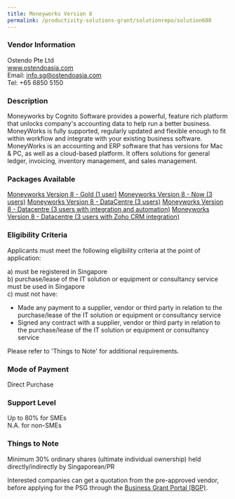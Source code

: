 ```yaml
---
title: Moneyworks Version 8 
permalink: /productivity-solutions-grant/solutionrepo/solution688
---
```


### Vendor Information
Ostendo Pte Ltd<br>www.ostendoasia.com<br>Email: info.sg@ostendoasia.com<br>Tel: +65 6850 5150

### Description

Moneyworks by Cognito Software provides a powerful, feature rich platform that unlocks company's accounting data to help run a better business. MoneyWorks is fully supported, regularly updated and flexible enough to fit within workflow and integrate with your existing business software. MoneyWorks is an accounting and ERP software that has versions for Mac & PC, as well as a cloud-based platform. It offers solutions for general ledger, invoicing, inventory management, and sales management.

### Packages Available

<a href='https://www.gobusiness.gov.sg/images/psg/Desensitised_Ostendo_Annex3_CR_wef_5_Oct_2020_Part_1.pdf' target='_blank'>Moneyworks Version 8 - Gold (1 user)</a>
<a href='https://www.gobusiness.gov.sg/images/psg/Desensitised_Ostendo_Annex3_CR_wef_5_Oct_2020_Part_2.pdf' target='_blank'>Moneyworks Version 8 - Now (3 users)</a>
<a href='https://www.gobusiness.gov.sg/images/psg/Desensitised_Ostendo_Annex3_CR_wef_5_Oct_2020_Part_3.pdf' target='_blank'>Moneyworks Version 8 - DataCentre (3 users)</a>
<a href='https://www.gobusiness.gov.sg/images/psg/Desensitised_Ostendo_Annex3_CR_wef_5_Oct_2020_Part_4.pdf' target='_blank'>Moneyworks Version 8 - Datacentre (3 users with integration and automation)</a>
<a href='https://www.gobusiness.gov.sg/images/psg/Desensitised_Ostendo_Annex3_CR_wef_5_Oct_2020_Part_5.pdf' target='_blank'>Moneyworks Version 8 - Datacentre (3 users with Zoho CRM integration)</a>

### Eligibility Criteria

Applicants must meet the following eligibility criteria at the point of application:

a) must be registered in Singapore <br>
b) purchase/lease of the IT solution or equipment or consultancy service must be used in Singapore <br>
c) must not have:
- Made any payment to a supplier, vendor or third party in relation to the purchase/lease of the IT solution or equipment or consultancy service
- Signed any contract with a supplier, vendor or third party in relation to the purchase/lease of the IT solution or equipment or consultancy service

Please refer to 'Things to Note' for additional requirements.

### Mode of Payment
Direct Purchase

### Support Level
Up to 80% for SMEs <br>
N.A. for non-SMEs

### Things to Note
Minimum 30% ordinary shares (ultimate individual ownership) held directly/indirectly by Singaporean/PR

Interested companies can get a quotation from the pre-approved vendor, before applying for the PSG through the <a target='_blank' href='https://www.businessgrants.gov.sg/'>Business Grant Portal (BGP)</a>.
